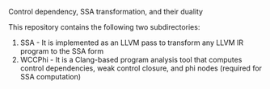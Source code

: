 Control dependency, SSA transformation, and their duality

This repository contains the following two subdirectories: 

1. SSA - It is implemented as an LLVM pass to transform any LLVM IR program to the SSA form
2. WCCPhi - It is a Clang-based program analysis tool that computes control dependencies, weak control closure, and phi nodes (required for SSA computation)
